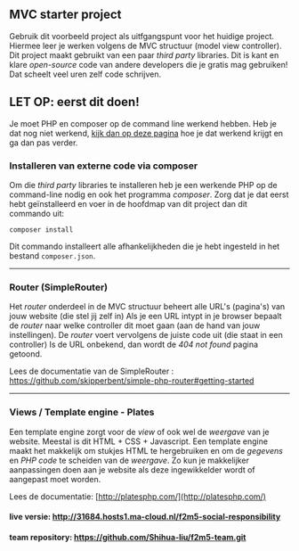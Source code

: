 ## MVC starter project

Gebruik dit voorbeeld project als uitfgangspunt voor het huidige project. Hiermee leer je werken volgens de MVC structuur (model view controller).
Dit project maakt gebruikt van een paar *third party* libraries. Dit is kant en klare *open-source* code van andere developers die je gratis mag gebruiken! Dat scheelt veel uren zelf code schrijven.

## LET OP: eerst dit doen!
Je moet PHP en composer op de command line werkend hebben. 
Heb je dat nog niet werkend, [kijk dan op deze pagina](http://bap.mediadeveloper.amsterdam/md1/periode-4/opdrachten/13-php-en-composer-installatie/) hoe je dat werkend krijgt en ga dan pas verder.

### Installeren van externe code via composer
Om die *third party* libraries te installeren heb je een werkende PHP op de command-line nodig en ook het programma *composer*.
Zorg dat je dat eerst hebt geïnstalleerd en voer in de hoofdmap van dit project dan dit commando uit:  

```composer install```

Dit commando installeert alle afhankelijkheden die je hebt ingesteld in het bestand ```composer.json```.
 
---

### Router (SimpleRouter)
Het *router* onderdeel in de MVC structuur beheert alle URL's (pagina's) van jouw website (die stel jij zelf in) 
Als je een URL intypt in je browser bepaalt de *router* naar welke controller dit moet gaan (aan de hand van jouw instellingen).
De *router* voert vervolgens de juiste code uit (die staat in een controller) 
Is de URL onbekend, dan wordt de *404 not found* pagina getoond.  

Lees de documentatie van de SimpleRouter : https://github.com/skipperbent/simple-php-router#getting-started

---

### Views / Template engine - Plates
Een template engine zorgt voor de *view* of ook wel de *weergave* van je website. Meestal is dit HTML + CSS + Javascript.
Een template engine maakt het makkelijk om stukjes HTML te hergebruiken en om de *gegevens* en *PHP code* te scheiden van de *weergave*.
Zo kun je makkelijker aanpassingen doen aan je website als deze ingewikkelder wordt of aangepast moet worden.
  
Lees de documentatie: [http://platesphp.com/](http://platesphp.com/)
 
#### live versie: http://31684.hosts1.ma-cloud.nl/f2m5-social-responsibility
#### team repository: https://github.com/Shihua-liu/f2m5-team.git
 
 
